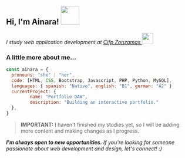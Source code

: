 <h2> Hi, I'm Ainara! <img src="https://media.giphy.com/media/mGcNjsfWAjY5AEZNw6/giphy.gif" width="50"></h2>

<p><em>I study web application development at <a href="https://cifpzonzamas.org/web3/index.php">Cifp Zonzamas </a><img src="https://media.giphy.com/media/WUlplcMpOCEmTGBtBW/giphy.gif" width="30"> 
</em></p>

###  A little more about me...  

```javascript
const ainara = {
  pronouns: "she" | "her",
  code: [HTML, CSS, Bootstrap, Javascript, PHP, Python, MySQL],
  languages: { spanish: "Native", english: "B1", german: "A2" }
  currentProject: {
         name: "Portfolio DAW",
         description: "Building an interactive portfolio."
  },
}
```

> **IMPORTANT:**  I haven't finished my studies yet, so I will be adding more content and making changes as I progress.


<em><b>I'm always open to new opportunities.</b> If you're looking for someone passionate about web development and design, let's connect! :)</em>
